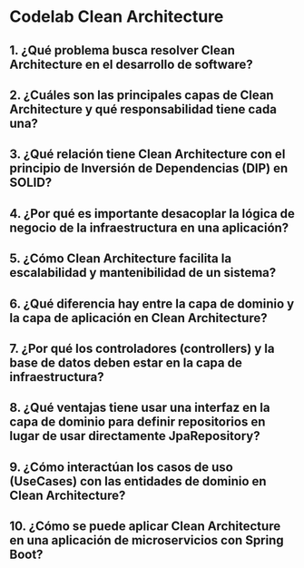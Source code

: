 # Codelab Clean Architecture

## 1. ¿Qué problema busca resolver Clean Architecture en el desarrollo de software?

## 2. ¿Cuáles son las principales capas de Clean Architecture y qué responsabilidad tiene cada una?

## 3. ¿Qué relación tiene Clean Architecture con el principio de Inversión de Dependencias (DIP) en SOLID?

## 4. ¿Por qué es importante desacoplar la lógica de negocio de la infraestructura en una aplicación?

## 5. ¿Cómo Clean Architecture facilita la escalabilidad y mantenibilidad de un sistema?

## 6. ¿Qué diferencia hay entre la capa de dominio y la capa de aplicación en Clean Architecture?

## 7. ¿Por qué los controladores (controllers) y la base de datos deben estar en la capa de infraestructura?

## 8. ¿Qué ventajas tiene usar una interfaz en la capa de dominio para definir repositorios en lugar de usar directamente JpaRepository?

## 9. ¿Cómo interactúan los casos de uso (UseCases) con las entidades de dominio en Clean Architecture?

## 10. ¿Cómo se puede aplicar Clean Architecture en una aplicación de microservicios con Spring Boot?
